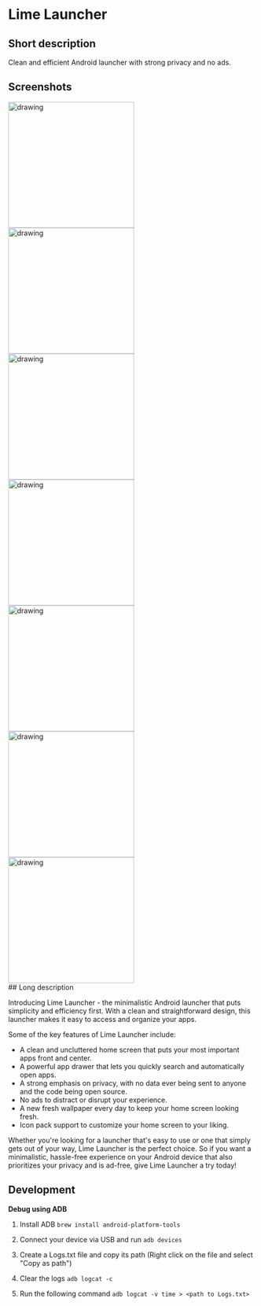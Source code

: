 # Lime Launcher

## Short description

Clean and efficient Android launcher with strong privacy and no ads.

## Screenshots

<div style={{ display: "flex", gap: "1rem" }}>
   <img src="./storeAssets/screenshot1.png" alt="drawing" width="256"/>
   <img src="./storeAssets/screenshot2.png" alt="drawing" width="256"/>
   <img src="./storeAssets/screenshot3.png" alt="drawing" width="256"/>
   <img src="./storeAssets/screenshot4.png" alt="drawing" width="256"/>
   <img src="./storeAssets/screenshot5.png" alt="drawing" width="256"/>
   <img src="./storeAssets/screenshot6.png" alt="drawing" width="256"/>
   <img src="./storeAssets/screenshot7.png" alt="drawing" width="256"/>
</div>
## Long description

Introducing Lime Launcher - the minimalistic Android launcher that puts simplicity and efficiency first. With a clean and straightforward design, this launcher makes it easy to access and organize your apps.

Some of the key features of Lime Launcher include:

- A clean and uncluttered home screen that puts your most important apps front and center.
- A powerful app drawer that lets you quickly search and automatically open apps.
- A strong emphasis on privacy, with no data ever being sent to anyone and the code being open source.
- No ads to distract or disrupt your experience.
- A new fresh wallpaper every day to keep your home screen looking fresh.
- Icon pack support to customize your home screen to your liking.

Whether you're looking for a launcher that's easy to use or one that simply gets out of your way, Lime Launcher is the perfect choice. So if you want a minimalistic, hassle-free experience on your Android device that also prioritizes your privacy and is ad-free, give Lime Launcher a try today!

## Development

**Debug using ADB**

1. Install ADB
   `brew install android-platform-tools`

2. Connect your device via USB and run
   `adb devices`

3. Create a Logs.txt file and copy its path (Right click on the file and select "Copy as path")

4. Clear the logs
   `adb logcat -c`

5. Run the following command
   `adb logcat -v time > <path to Logs.txt>`
